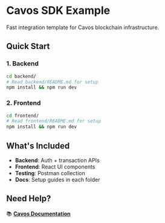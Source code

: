 # Cavos SDK Example

Fast integration template for Cavos blockchain infrastructure.

## Quick Start

### 1. Backend

```bash
cd backend/
# Read backend/README.md for setup
npm install && npm run dev
```

### 2. Frontend

```bash
cd frontend/
# Read frontend/README.md for setup
npm install && npm run dev
```

## What's Included

- **Backend**: Auth + transaction APIs
- **Frontend**: React UI components
- **Testing**: Postman collection
- **Docs**: Setup guides in each folder

## Need Help?

📚 **[Cavos Documentation](https://docs.cavos.xyz/)**

